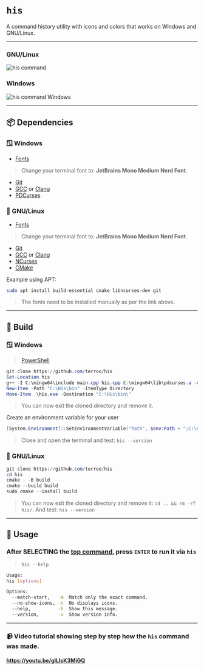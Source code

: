 # `his`
A command history utility with icons and colors that works on Windows and GNU/Linux.

---

### GNU/Linux
![his command](https://github.com/terroo/terroo.github.io/blob/main/assets/img/commands/his.gif?raw=true) 


### Windows
![his command Windows](https://github.com/terroo/terroo.github.io/blob/main/assets/img/commands/his-win.gif?raw=true) 

---

## 📦 Dependencies

### 🪟 Windows
+ [Fonts](https://github.com/terroo/fonts)
> Change your terminal font to: **JetBrains Mono Medium Nerd Font**.
+ [Git](https://terminalroot.com.br/2023/03/como-instalar-git-e-git-bash-no-windows.html)
+ [GCC](https://terminalroot.com/how-to-install-the-new-version-of-gcc-mingw-on-windows/) or [Clang](https://terminalroot.com/how-to-install-the-new-version-of-clang-llvm-on-windows/)
+ [PDCurses](https://terminalroot.com/how-to-install-pdcurses-ncurses-on-windows/)

### 🐂 GNU/Linux
+ [Fonts](https://github.com/terroo/fonts)
> Change your terminal font to: **JetBrains Mono Medium Nerd Font**.
+ [Git](https://terminalroot.com/tags#git)
+ [GCC](https://terminalroot.com/tags#gcc) or [Clang](https://terminalroot.com/tags#clang)
+ [NCurses](https://terminalroot.com.br/ncurses)
+ [CMake](https://terminalroot.com/tags#cmake)

Example using APT:
```bash
sudo apt install build-essential cmake libncurses-dev git
```
> The fonts need to be installed manually as per the link above.

---

## 🚧 Build

### 🪟 Windows
> [PowerShell](https://terminalroot.com/customize-your-powershell-like-a-pro/)

```powershell
git clone https://github.com/terroo/his
Set-Location his
g++ -I C:\mingw64\include main.cpp his.cpp C:\mingw64\lib\pdcurses.a -o his
New-Item -Path "C:\His\bin" -ItemType Directory
Move-Item .\his.exe -Destination "C:\His\bin\"
```
> You can now exit the cloned directory and remove it.

Create an environment variable for your user
```powershell
[System.Environment]::SetEnvironmentVariable("Path", $env:Path + ";C:\His\bin", [System.EnvironmentVariableTarget]::User)
```
> Close and open the terminal and test: `his --version`


### 🐂 GNU/Linux
```powershell
git clone https://github.com/terroo/his
cd his
cmake . -B build
cmake --build build
sudo cmake --install build
```
> You can now exit the cloned directory and remove it: `cd .. && rm -rf his/`. And test: `his --version`

---

## 💼 Usage
### After SELECTING the <u>top command</u>, press `ENTER` to run it via `his`

> `his --help`

```bash
Usage:
his [options]

Options:
  --match-start,   -m  Match only the exact command.
  --no-show-icons, -n  No displays icons.
  --help,          -h  Show this message.
  --version,       -v  Show version info.
```

---

### 📹 Video tutorial showing step by step how the `his` command was made.
#### <https://youtu.be/gILIsK3MiGQ>

